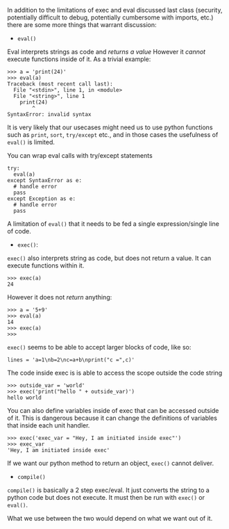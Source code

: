 In addition to the limitations of exec and eval discussed last class (security, potentially difficult to debug, potentially cumbersome with imports, etc.) there
are some more things that warrant discussion:

* `eval()`

Eval interprets strings as code and _returns a value_
However it _cannot_ execute functions inside of it.
As a trivial example:

```
>>> a = 'print(24)'
>>> eval(a)
Traceback (most recent call last):
  File "<stdin>", line 1, in <module>
  File "<string>", line 1
    print(24)
        ^
SyntaxError: invalid syntax
```

It is very likely that our usecases might need us to use
python functions such as `print`, `sort`, `try/except` etc., and in those cases the usefulness of `eval()` is limited.

You can wrap eval calls with try/except statements
```
try:
  eval(a)
except SyntaxError as e:
  # handle error
  pass
except Exception as e:
  # handle error
  pass
```

A limitation of `eval()` that it needs to be fed a single expression/single line of code.


* `exec()`:

`exec()` also interprets string as code, but does not return a value.
It can execute functions within it.

```
>>> exec(a)
24

```

However it does not _return_ anything:

```
>>> a = '5+9'
>>> eval(a)
14
>>> exec(a)
>>>

```
`exec()` seems to be able to accept larger blocks of code, like so:

```
lines = 'a=1\nb=2\nc=a+b\nprint("c =",c)'

```

The code inside exec is is able to access the scope outside the code string
```
>>> outside_var = 'world'
>>> exec('print("hello " + outside_var)')
hello world

```

You can also define variables inside of exec that can be accessed outside of it.
This is dangerous because it can change the definitions of variables that inside each unit handler.
```
>>> exec('exec_var = "Hey, I am initiated inside exec"')
>>> exec_var
'Hey, I am initiated inside exec'

```


If we want our python method to return an object, `exec()` cannot deliver.

* `compile()`

`compile()` is basically a 2 step exec/eval. It just converts the string to a python code but does not execute.
It must then be run with `exec()` or `eval()`.


What we use between the two would depend on what we want out of it.



